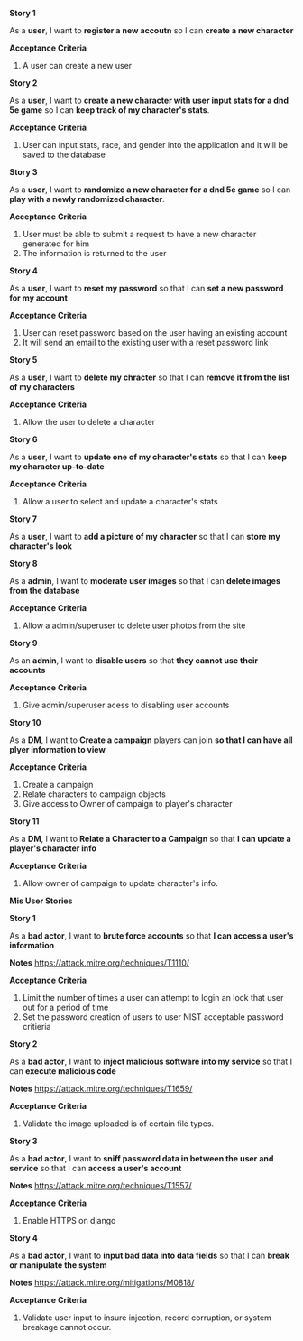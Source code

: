 **Story 1**

As a **user**, I want to **register a new accoutn** so I can **create a new character**

**Acceptance Criteria**
1. A user can create a new user


**Story 2**

As a **user**, I want to **create a new character with user input stats for a dnd 5e game** so I can **keep track of my character's stats**.

**Acceptance Criteria**
1. User can input stats, race, and gender into the application and it will be saved to the database

**Story 3**

As a **user**, I want to **randomize a new character for a dnd 5e game** so I can **play with a newly randomized character**.

**Acceptance Criteria**
1. User must be able to submit a request to have a new character generated for him
2. The information is returned to the user

**Story 4**

As a **user**, I want to **reset my password** so that I can **set a new password for my account**

**Acceptance Criteria**
1. User can reset password based on the user having an existing account
2. It will send an email to the existing user with a reset password link

**Story 5**

As a **user**, I want to **delete my chracter** so that I can **remove it from the list of my characters**

**Acceptance Criteria**
1. Allow the user to delete a character 


**Story 6**

As a **user**, I want to **update one of my character's stats** so that I can **keep my character up-to-date**

**Acceptance Criteria**
1. Allow a user to select and update a character's stats

**Story 7**

As a **user**, I want to **add a picture of my character** so that I can **store my character's look**


**Story 8**

As a **admin**, I want to **moderate user images** so that I can **delete images from the database**

**Acceptance Criteria**
1. Allow a admin/superuser to delete user photos from the site

**Story 9**


As an **admin**, I want to **disable users** so that **they cannot use their accounts**

**Acceptance Criteria**
1. Give admin/superuser acess to disabling user accounts


**Story 10**

As a **DM**, I want to **Create a campaign** players can join **so that I can have all plyer information to view**

**Acceptance Criteria**
1. Create a campaign
2. Relate characters to campaign objects
3. Give access to Owner of campaign to player's character


**Story 11**


As a **DM**, I want to **Relate a Character to a Campaign** so that **I can update a player's character info**

**Acceptance Criteria**
1. Allow owner of campaign to update character's info. 





**Mis User Stories**

**Story 1**

As a **bad actor**, I want to **brute force accounts** so that **I can access a user's information**

**Notes**
https://attack.mitre.org/techniques/T1110/

**Acceptance Criteria**
1. Limit the number of times a user can attempt to login an lock that user out for a period of time
2. Set the password creation of users to user NIST acceptable password critieria

**Story 2**

As a **bad actor**, I want to **inject malicious software into my service** so that I can **execute malicious code**

**Notes**
https://attack.mitre.org/techniques/T1659/

**Acceptance Criteria**
1. Validate the image uploaded is of certain file types.

**Story 3**

As a **bad actor**, I want to **sniff password data in between the user and service** so that I can **access a user's account**

**Notes**
https://attack.mitre.org/techniques/T1557/

**Acceptance Criteria**
1. Enable HTTPS on django

**Story 4**

As a **bad actor**, I want to **input bad data into data fields** so that I can **break or manipulate the system**

**Notes**
https://attack.mitre.org/mitigations/M0818/

**Acceptance Criteria**
1. Validate user input to insure injection, record corruption, or system breakage cannot occur.